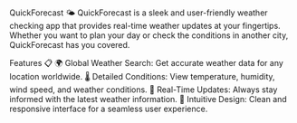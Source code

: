 QuickForecast 🌤️
QuickForecast is a sleek and user-friendly weather checking app that provides real-time weather updates at your fingertips. Whether you want to plan your day or check the conditions in another city, QuickForecast has you covered.<br>

Features 📋
🌍 Global Weather Search: Get accurate weather data for any location worldwide.
🌡️ Detailed Conditions: View temperature, humidity, wind speed, and weather conditions.
🔄 Real-Time Updates: Always stay informed with the latest weather information.
🎨 Intuitive Design: Clean and responsive interface for a seamless user experience.
